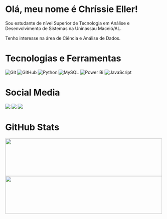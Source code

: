 # Olá, meu nome é Chríssie Eller! 

Sou estudante de nível Superior de Tecnologia em Análise e Desenvolvimento de Sistemas na Uninassau Maceió/AL. 

Tenho interesse na área de Ciência e Análise de Dados.

# Tecnologias e Ferramentas
![Git](https://img.shields.io/badge/git-pink.svg?style=for-the-badge&logo=git&logoColor=black)
![GitHub](https://img.shields.io/badge/github-pink.svg?style=for-the-badge&logo=github&logoColor=black)
![Python](https://img.shields.io/badge/python-pink?style=for-the-badge&logo=python&logoColor=black)
![MySQL](https://img.shields.io/badge/mysql-pink.svg?style=for-the-badge&logo=mysql&logoColor=black)
![Power Bi](https://img.shields.io/badge/power_bi-pink?style=for-the-badge&logo=powerbi&logoColor=black)
![JavaScript](https://img.shields.io/badge/javascript-pink.svg?style=for-the-badge&logo=javascript&logoColor=black)


# Social Media
<div><a href="https://instagram.com/chrissieeller" target="_blank"><img src="https://img.shields.io/badge/-Instagram-pink?style=for-the-badge&logo=instagram&logoColor=black" target="_blank"></a>
<a href="https://www.twitter.com/chrissieeller" target="_blank"><img src="https://img.shields.io/badge/X-pink.svg?style=for-the-badge&logo=X&logoColor=black" target="_blank"></a>
<a href="https://www.linkedin.com/in/chrissieeller" target="_blank"><img src="https://img.shields.io/badge/-LinkedIn-pink?style=for-the-badge&logo=linkedin&logoColor=black" target="_blank"></a>   
</div>


# GitHub Stats

<div>
<a href="https://github.com/chrissieeller">
<img height="120em" width="500em" src="https://github-readme-stats.vercel.app/api?username=chrissieeller&theme=dracula&show_icons=true"/>
<img height="120em" width="500em" src="https://github-readme-stats.vercel.app/api/top-langs/?username=chrissieeller&layout=compact&langs_count=7&theme=dracula"/>
</div>
